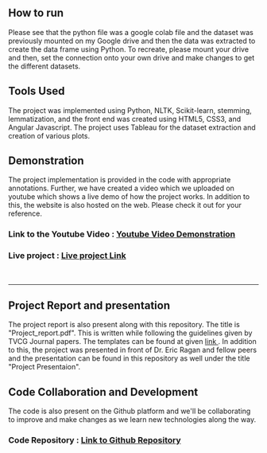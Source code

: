 ## How to run
Please see that the python file was a google colab file and the dataset was previously mounted on my Google drive and then the data was extracted to create the data frame using Python. To recreate, please mount your drive and then, set the connection onto your own drive and make changes to get the different datasets.

## Tools Used
The project was implemented using Python, NLTK, Scikit-learn, stemming, lemmatization, and the front end was created using HTML5, CSS3, and Angular Javascript. The project uses Tableau for the dataset extraction and creation of various plots.

## Demonstration
The project implementation is provided in the code with appropriate annotations. Further, we have created a video which we uploaded on youtube which shows a live demo of how the project works. In addition to this, the website is also hosted on the web. Please check it out for your reference.

### Link to the Youtube Video : <a href="https://youtu.be/lAuq-sJX7rk"> Youtube Video Demonstration</a>

### Live project : <a href="https://visualizer.w3spaces.com/"> Live project Link</a>

<br><hr>

## Project Report and presentation
The project report is also present along with this repository. The title is "Project_report.pdf". This is written while following the guidelines given by TVCG Journal papers. The templates can be found at given <a href="http://junctionpublishing.org/vgtc/Tasks/camera_tvcg.html"> link </a>. In addition to this, the project was presented in front of Dr. Eric Ragan and fellow peers and the presentation can be found in this repository as well under the title "Project Presentaion".

## Code Collaboration and Development
The code is also present on the Github platform and we'll be collaborating to improve and make changes as we learn new technologies along the way.

### Code Repository : <a href="https://github.com/AseemBaranwal/Log-Data-Visual-Summaries"> Link to Github Repository</a>